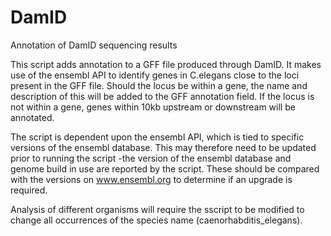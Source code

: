 # DamID
Annotation of DamID sequencing results

This script adds annotation to a GFF file produced through DamID. It makes use of the ensembl API to identify genes in C.elegans close to the loci present in the GFF file. Should the locus be within a gene, the name and description of
this will be added to the GFF annotation field. If the locus is not within a gene, genes within 10kb upstream or downstream will be annotated.

The script is dependent upon the ensembl API, which is tied to specific versions of the ensembl database. This may therefore need to be updated prior to running the script -the version of the ensembl database and genome build in use are reported by the script. These should be compared with the versions on www.ensembl.org to determine if an upgrade is required.

Analysis of different organisms will require the sscript to be modified to change all occurrences of the species name (caenorhabditis_elegans).
